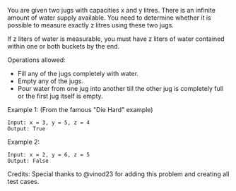 You are given two jugs with capacities x and y litres. There is an infinite amount of water supply available. You need to determine whether it is possible to measure exactly z litres using these two jugs.

If z liters of water is measurable, you must have z liters of water contained within one or both buckets by the end.

Operations allowed:

* Fill any of the jugs completely with water.
* Empty any of the jugs.
* Pour water from one jug into another till the other jug is completely full or the first jug itself is empty.

Example 1: (From the famous "Die Hard" example)

~~~
Input: x = 3, y = 5, z = 4
Output: True
~~~

Example 2:

~~~
Input: x = 2, y = 6, z = 5
Output: False
~~~

Credits:
Special thanks to @vinod23 for adding this problem and creating all test cases.
